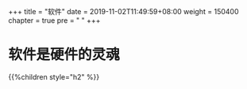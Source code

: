 +++
title = "软件"
date = 2019-11-02T11:49:59+08:00
weight = 150400
chapter = true
pre = "<i class='fas fa-save'></i> "
+++

# 软件是硬件的灵魂

{{%children style="h2" %}}
